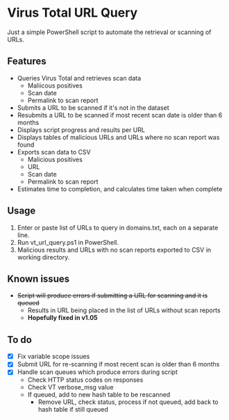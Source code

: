 # Virus Total URL Query

Just a simple PowerShell script to automate the retrieval or scanning of URLs. 

## Features

- Queries Virus Total and retrieves scan data
  - Maliicous positives
  - Scan date
  - Permalink to scan report
- Submits a URL to be scanned if it's not in the dataset
- Resubmits a URL to be scanned if most recent scan date is older than 6 months
- Displays script progress and results per URL
- Displays tables of malicious URLs and URLs where no scan report was found
- Exports scan data to CSV
  - Malicious positives
  - URL
  - Scan date
  - Permalink to scan report
- Estimates time to completion, and calculates time taken when complete

## Usage

1. Enter or paste list of URLs to query in domains.txt, each on a separate line.
2. Run vt_url_query.ps1 in PowerShell.
3. Malicious results and URLs with no scan reports exported to CSV in working directory.

## Known issues

- ~~Script will produce errors if submitting a URL for scanning and it is queued~~
  - Results in URL being placed in the list of URLs without scan reports
  - **Hopefully fixed in v1.05**

## To do

- [x] Fix variable scope issues
- [x] Submit URL for re-scanning if most recent scan is older than 6 months
- [x] Handle scan queues which produce errors during script
  - Check HTTP status codes on responses
  - Check VT verbose_msg value
  - If queued, add to new hash table to be rescanned
    - Remove URL, check status, process if not queued, add back to hash table if still queued
